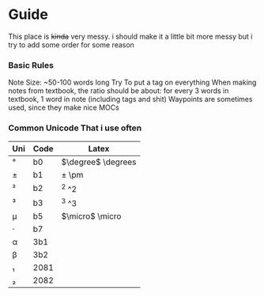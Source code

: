 # Guide 

This place is ~~kinda~~ very messy. i should make it a little bit more messy but i try to add some order for some reason

### Basic Rules
Note Size: ~50-100 words long
Try To put a tag on everything
When making notes from textbook, the ratio should be about:
for every 3 words in textbook, 1 word in note (including tags and shit)
Waypoints are sometimes used, since they make nice MOCs
### Common Unicode That i use often
| Uni | Code | Latex              |
| --- | ---- | ------------------ |
| °   | b0   | $\degree$ \degrees    | 
| ±   | b1   | $\pm$ \pm            |
| ²   | b2   | $^2$ ^2            |
| ³   | b3   | $^3$ ^3            |
| µ   | b5   | $\micro$ \micro    |
| ·   | b7   |                    |
| α   | 3b1  |                    |
| β   | 3b2  |                    |
| ₁   | 2081 |                    |
| ₂   | 2082 |                    |
